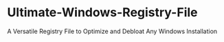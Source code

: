 # Ultimate-Windows-Registry-File
A Versatile Registry File to Optimize and Debloat Any Windows Installation
